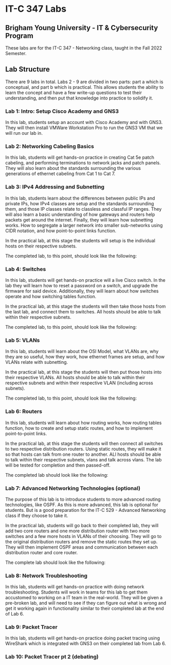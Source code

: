 # IT-C 347 Labs
## Brigham Young University - IT & Cybersecurity Program

These labs are for the IT-C 347 - Networking class, taught in the Fall 2022 Semester.

## Lab Structure

There are 9 labs in total. Labs 2 - 9 are divided in two parts: part a which is conceptual, and part b which is practical. This allows students the ability to learn the concept and have a few write-up questions to test their understanding, and then put that knowledge into practice to solidify it.

### Lab 1: Intro: Setup Cisco Academy and GNS3

In this lab, students setup an account with Cisco Academy and with GNS3. They will then install VMWare Workstation Pro to run the GNS3 VM that we will run our lab in.

### Lab 2: Networking Cabeling Basics

In this lab, students will get hands-on practice in creating Cat 5e patch cabeling, and performing terminations to network jacks and patch panels. They will also learn about the standards surrounding the various generations of ethernet cabeling from Cat 1 to Cat 7. 

### Lab 3: IPv4 Addressing and Subnetting

In this lab, students learn about the differences between public IPs and private IPs, how IPv4 classes are setup and the standards surrounding them, and those IP classes relate to classless and classful IP ranges. They will also learn a basic understanding of how gateways and routers help packets get around the internet. Finally, they will learn how subnetting works. How to segregate a larger network into smaller sub-networks using CIDR notation, and how point-to-point links function.

In the practical lab, at this stage the students will setup is the individual hosts on their respective subnets.

The completed lab, to this point, should look like the following:

### Lab 4: Switches

In this lab, students will get hands-on practice will a live Cisco switch. In the lab they will learn how to reset a password on a switch, and upgrade the firmware for said device. Additionally, they will learn about how switches operate and how switching tables function.

In the practical lab, at this stage the students will then take those hosts from the last lab, and connect them to switches. All hosts should be able to talk within their respective subnets.

The completed lab, to this point, should look like the following:
 
### Lab 5: VLANs

In this lab, students will learn about the OSI Model, what VLANs are, why they are so useful, how they work, how ethernet frames are setup, and how VLANs relate with subnetting.

In the practical lab, at this stage the students will then put those hosts into their respective VLANs. All hosts should be able to talk within their respective subnets and within their respective VLAN (including across subnets).

The completed lab, to this point, should look like the following:

### Lab 6: Routers

In this lab, students will learn about how routing works, how routing tables function, how to create and setup static routes, and how to implement point-to-point links.

In the practical lab, at this stage the students will then connect all switches to two respective distribution routers. Using static routes, they will make it so that hosts can talk from one router to another. ALl hosts should be able to talk within their respective subnets, vlans and talk across vlans. The lab will be tested for completion and then passed-off.

The completed lab should look like the following:

### Lab 7: Advanced Networking Technologies (optional)

The purpose of this lab is to introduce students to more advanced routing technologies, like OSPF. As this is more advanced, this lab is optional for students. But is a good preparation for the IT-C 529 - Advanced Networking class if they choose to take it.

In the practical lab, students will go back to their completed lab, they will add two core routers and one more distribution router with two more switches and a few more hosts in VLANs of their choosing. They will go to the original distribution routers and remove the static routes they set up. They will then implement OSPF areas and communication between each distribution router and core router. 

The complete lab should look like the following: 

### Lab 8: Network Troubleshooting

In this lab, students will get hands-on practice with doing network troubleshooting. Students will work in teams for this lab to get them accustomed to working on a IT team in the real-world. They will be given a pre-broken lab, and will need to see if they can figure out what is wrong and get it working again in functionality similar to their completed lab at the end of Lab 6.

### Lab 9: Packet Tracer

In this lab, students will get hands-on practice doing packet tracing using WireShark which is integrated with GNS3 on their completed lab from Lab 6. 

### Lab 10: Packet Tracer pt 2 (debating)
